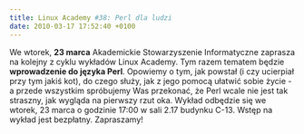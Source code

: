 ```yaml
---
title: Linux Academy #38: Perl dla ludzi
date: 2010-03-17 17:52:40 +0100
---
```

We wtorek, **23 marca** Akademickie Stowarzyszenie Informatyczne zaprasza na kolejny z cyklu wykładów Linux Academy. Tym razem tematem będzie **wprowadzenie do języka Perl**. Opowiemy o tym, jak powstał (i czy ucierpiał przy tym jakiś kot), do czego służy, jak z jego pomocą ułatwić sobie życie - a przede wszystkim spróbujemy Was przekonać, że Perl wcale nie jest tak straszny, jak wygląda na pierwszy rzut oka. Wykład odbędzie się we wtorek, 23 marca o godzinie 17:00 w sali 2.17 budynku C-13. Wstęp na wykład jest bezpłatny. Zapraszamy!
